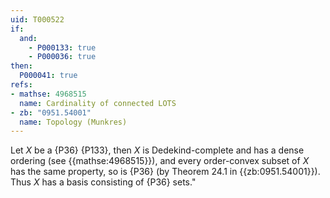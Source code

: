 ```yaml
---
uid: T000522
if:
  and:
    - P000133: true
    - P000036: true
then:
  P000041: true
refs:
- mathse: 4968515
  name: Cardinality of connected LOTS
- zb: "0951.54001"
  name: Topology (Munkres)
---
```


Let $X$ be a {P36} {P133}, then $X$ is Dedekind-complete and has a dense ordering (see {{mathse:4968515}}), and every order-convex subset of $X$ has the same property, so is {P36} (by Theorem 24.1 in {{zb:0951.54001}}). Thus $X$ has a basis consisting of {P36} sets."
